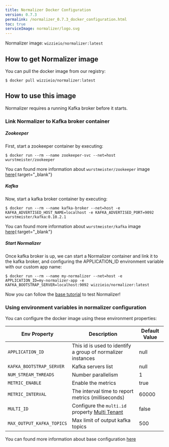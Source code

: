 ```yaml
---
title: Normalizer Docker Configuration
version: 0.7.3
permalink: /normalizer_0.7.3_docker_configuration.html
toc: true
serviceImage: normalizer/logo.svg
---
```


Normalizer image: `wizzieio/normalizer:latest`

## How to get Normalizer image

You can pull the docker image from our registry:
```
$ docker pull wizzieio/normalizer:latest
```

## How to use this image

Normalizer requires a running Kafka broker before it starts.

### Link Normalizer to Kafka broker container

##### Zookeeper

First, start a zookeeper container by executing:

```
$ docker run --rm --name zookeeper-svc --net=host wurstmeister/zookeeper
```

You can found more information about `wurstmeister/zookeeper` image [here](https://hub.docker.com/r/wurstmeister/zookeeper){:target="_blank"}

##### Kafka

Now, start a kafka broker container by executing:

```
$ docker run --rm --name kafka-broker --net=host -e KAFKA_ADVERTISED_HOST_NAME=localhost -e KAFKA_ADVERTISED_PORT=9092 wurstmeister/kafka:0.10.2.1
```
You can found more information about `wurstmeister/kafka` image [here](https://hub.docker.com/r/wurstmeister/kafka){:target="_blank"}

##### Start Normalizer

Once kafka broker is up, we can start a Normalizer container and link it to the kafka broker, and configuring the APPLICATION_ID environment variable with our custom app name:

```
$ docker run --rm --name my-normalizer --net=host -e APPLICATION_ID=my-normalizer-app -e KAFKA_BOOTSTRAP_SERVER=localhost:9092 wizzieio/normalizer:latest
```

Now you can follow the [base tutorial](/normalizer_{{page.version}}_base_tutorial.html) to test Normalizer!

### Using environment variables in normalizer configuration

You can configure the docker image using these environment properties:

| Env Property   |      Description      |  Default Value |
|----------|---------------|-------|
| `APPLICATION_ID` |  This id is used to identify a group of normalizer instances | null |
| `KAFKA_BOOTSTRAP_SERVER` |  Kafka servers list | null |
| `NUM_STREAM_THREADS` |  Number parallelism | 1|
| `METRIC_ENABLE` | Enable the metrics |  true  |
| `METRIC_INTERVAL`|The interval time to report metrics (milliseconds) | 60000 |
| `MULTI_ID`| Configure the `multi.id` property [Multi Tenant](/normalizer_{{page.version}}_multi_tenant.html) | false |
| `MAX_OUTPUT_KAFKA_TOPICS`| Max limit of output kafka topics | 500 |

You can found more information about base configuration [here](/normalizer_{{page.version}}_base_configuration.html)
